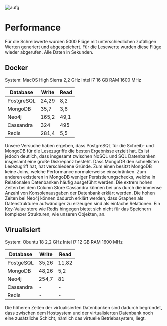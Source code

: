 ![aufg](aufg6.JPG)

# Performance

Für die Schreibwerte wurden 5000 Flüge mit unterschiedlichen zufälligen Werten generiert und abgespeichert. 
Für die Lesewerte wurden diese Flüge wieder abgerufen. 
Alle Daten in Sekunden.

## Docker

System:
MacOS High Sierra
2,2 GHz Intel i7
16 GB RAM 1600 MHz

| Database 	| Write         | Read         |
|----------	|-------------- |------------  |
| PostgreSQL| 24,29        	| 8,2          |
| MongoDB  	| 35,7         	| 3,6          |
| Neo4j  	| 165,2         | 49,1         |
| Cassandra | 324         	| 495          |
| Redis    	| 281,4        	| 5,5          |

Unsere Versuche haben ergeben, dass PostgreSQL für die Schreib- und MongoDB für die Lesezugriffe die besten Ergebnisse erzielt hat. Es ist jedoch deutlich, dass insgesamt zwischen NoSQL und SQL Datenbanken insgesamt eine große Diskrepanz besteht. Dass MongoDB den schnellsten Lesezugriff hat, hat verschiedene Gründe. Zum einen besitzt MongoDB keine Joins, welche Performance normalerweise einschränken. Zum anderen existieren in MongoDB weniger Persistierungschecks, welche in Relationalen Datenbanken häufig ausgeführt werden. Die extrem hohen Zeiten bei dem Column Store Cassandra können bei uns durch die immense Anzahl von Konsolenausgaben der Datenbank erklärt werden. Die hohen Zeiten bei Neo4j können dadurch erklärt werden, dass Graphen als Datenstrukturen aufwändiger zu erzeugen sind als einfache Relationen. Ein Key-Value store wie Redis hingegen bietet sich nicht für das Speichern komplexer Strukturen, wie unseren Objekten, an.

## Virualisiert

System:
Obuntu 18
2,2 GHz Intel i7
12 GB RAM 1600 MHz

| Database 	| Write         | Read         |
|----------	|-------------- |------------  |
| PostgeSQL	| 35,26         | 11,82        |
| MongoDB  	| 48,26       	| 5,2          |
| Neo4j  	| 254,7         | 81           |
| Cassandra | -          	| -            |
| Redis    	| -          	| -            |

Die höheren Zeiten der virtualisierten Datenbanken sind dadurch begründet, dass zwischen dem Hostsystem und der virtualisierten Datenbank noch eine zusätzliche Schicht, nämlich das virtuelle Betriebssystem, liegt.
